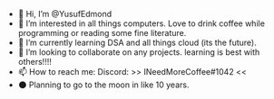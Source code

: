 - 👋 Hi, I’m @YusufEdmond
- 👀 I’m interested in all things computers. Love to drink coffee while programming or reading some fine literature.
- 🌱 I’m currently learning DSA and all things cloud (its the future).
- 💞️ I’m looking to collaborate on any projects. learning is best with others!!!!
- 📫 How to reach me: Discord: >> INeedMoreCoffee#1042 <<
- 🌑 Planning to go to the moon in like 10 years.

<!---
YusufEdmond/YusufEdmond is a ✨ special ✨ repository because its `README.md` (this file) appears on your GitHub profile.
You can click the Preview link to take a look at your changes.
--->
